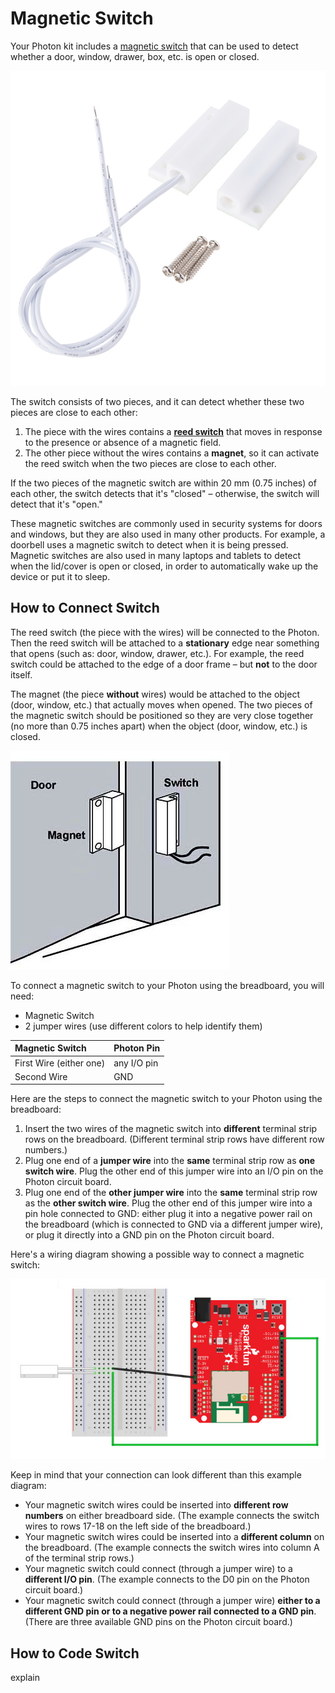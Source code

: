 # Magnetic Switch

Your Photon kit includes a [magnetic switch](https://www.sparkfun.com/products/13247) that can be used to detect whether a door, window, drawer, box, etc. is open or closed.

![Magnetic Switch](../../.gitbook/assets/magnetic-switch.jpg)

The switch consists of two pieces, and it can detect whether these two pieces are close to each other:

1. The piece with the wires contains a [**reed switch**](http://www.explainthatstuff.com/howreedswitcheswork.html) that moves in response to the presence or absence of a magnetic field.
2. The other piece without the wires contains a **magnet**, so it can activate the reed switch when the two pieces are close to each other.

If the two pieces of the magnetic switch are within 20 mm \(0.75 inches\) of each other, the switch detects that it's "closed" – otherwise, the switch will detect that it's "open."

These magnetic switches are commonly used in security systems for doors and windows, but they are also used in many other products. For example, a doorbell uses a magnetic switch to detect when it is being pressed. Magnetic switches are also used in many laptops and tablets to detect when the lid/cover is open or closed, in order to automatically wake up the device or put it to sleep.

## How to Connect Switch

The reed switch \(the piece with the wires\) will be connected to the Photon. Then the reed switch will be attached to a **stationary** edge near something that opens \(such as:  door, window, drawer, etc.\). For example, the reed switch could be attached to the edge of a door frame – but **not** to the door itself.

The magnet \(the piece **without** wires\) would be attached to the object \(door, window, etc.\) that actually moves when opened. The two pieces of the magnetic switch should be positioned so they are very close together \(no more than 0.75 inches apart\) when the object \(door, window, etc.\) is closed.

![Installing Magnetic Switch on Door](../../.gitbook/assets/magnetic-switch-install.jpg)

To connect a magnetic switch to your Photon using the breadboard, you will need:

* Magnetic Switch
* 2 jumper wires \(use different colors to help identify them\)

| Magnetic Switch | Photon Pin |
| :--- | :--- |
| First Wire \(either one\) | any I/O pin |
| Second Wire | GND |

Here are the steps to connect the magnetic switch to your Photon using the breadboard:

1. Insert the two wires of the magnetic switch into **different** terminal strip rows on the breadboard. \(Different terminal strip rows have different row numbers.\)
2. Plug one end of a **jumper wire** into the **same** terminal strip row as **one switch wire**. Plug the other end of this jumper wire into an I/O pin on the Photon circuit board.
3. Plug one end of the **other jumper wire** into the **same** terminal strip row as the **other switch wire**. Plug the other end of this jumper wire into a pin hole connected to GND:  either plug it into a negative power rail on the breadboard \(which is connected to GND via a different jumper wire\), or plug it directly into a GND pin on the Photon circuit board.

Here's a wiring diagram showing a possible way to connect a magnetic switch:

![](../../.gitbook/assets/experiment-9b.jpg)

Keep in mind that your connection can look different than this example diagram:

* Your magnetic switch wires could be inserted into **different row numbers** on either breadboard side. \(The example connects the switch wires to rows 17-18 on the left side of the breadboard.\)
* Your magnetic switch wires could be inserted into a **different column** on the breadboard. \(The example connects the switch wires into column A of the terminal strip rows.\)
* Your magnetic switch could connect \(through a jumper wire\) to a **different I/O pin**. \(The example connects to the D0 pin on the Photon circuit board.\)
* Your magnetic switch could connect \(through a jumper wire\) **either to a different GND pin or to a negative power rail connected to a GND pin**. \(There are three available GND pins on the Photon circuit board.\)

## How to Code Switch

explain



